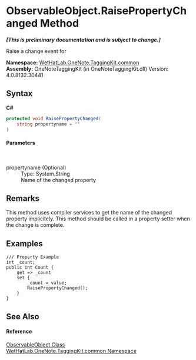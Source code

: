 # ObservableObject.RaisePropertyChanged Method 
 _**\[This is preliminary documentation and is subject to change.\]**_

Raise a change event for

**Namespace:**&nbsp;<a href="bcdbab9c-63d1-48a4-6937-af53fb8d9a55">WetHatLab.OneNote.TaggingKit.common</a><br />**Assembly:**&nbsp;OneNoteTaggingKit (in OneNoteTaggingKit.dll) Version: 4.0.8132.30441

## Syntax

**C#**<br />
``` C#
protected void RaisePropertyChanged(
	string propertyname = ""
)
```


#### Parameters
&nbsp;<dl><dt>propertyname (Optional)</dt><dd>Type: System.String<br />Name of the changed property</dd></dl>

## Remarks
This method uses compiler services to get the name of the changed property implicitely. This method should be called in a property setter when the change is complete.

## Examples

```
/// Property Example
int _count;
public int Count {
    get => _count
    set {
        _count = value;
        RaisePropertyChanged();
    }
}
```


## See Also


#### Reference
<a href="11d6cbca-a6ed-ac3c-8cdb-a81177e6f4fd">ObservableObject Class</a><br /><a href="bcdbab9c-63d1-48a4-6937-af53fb8d9a55">WetHatLab.OneNote.TaggingKit.common Namespace</a><br />